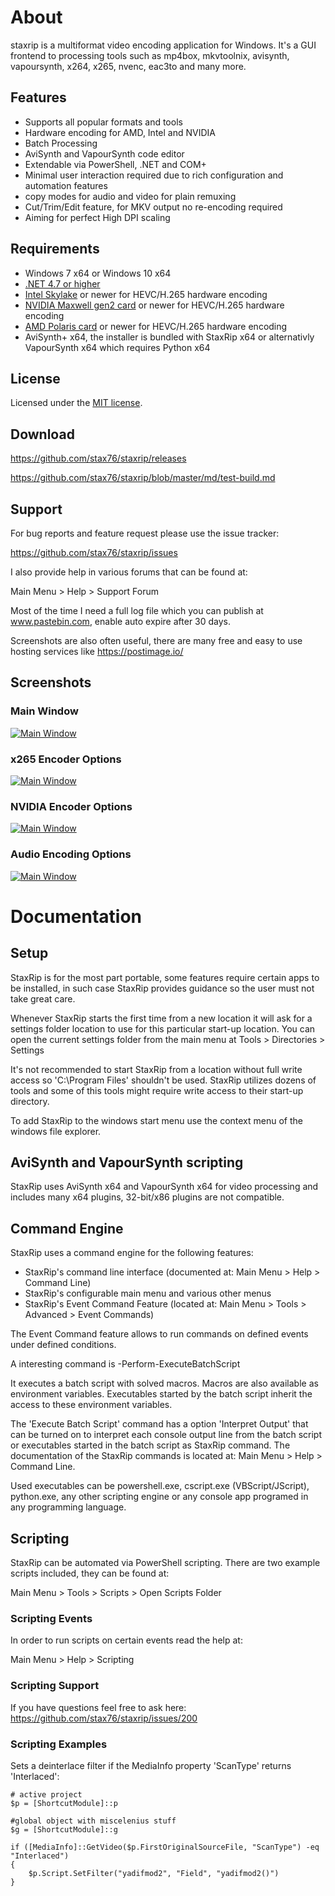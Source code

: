 # About

staxrip is a multiformat video encoding application for Windows. It's a GUI frontend to processing tools such as mp4box, mkvtoolnix, avisynth, vapoursynth, x264, x265, nvenc, eac3to and many more.

## Features

- Supports all popular formats and tools
- Hardware encoding for AMD, Intel and NVIDIA
- Batch Processing
- AviSynth and VapourSynth code editor
- Extendable via PowerShell, .NET and COM+
- Minimal user interaction required due to rich configuration and automation features
- copy modes for audio and video for plain remuxing
- Cut/Trim/Edit feature, for MKV output no re-encoding required
- Aiming for perfect High DPI scaling 

## Requirements

- Windows 7 x64 or Windows 10 x64
- [.NET 4.7 or higher](https://www.microsoft.com/en-us/download/details.aspx?id=49981)
- [Intel Skylake](https://en.wikipedia.org/wiki/Skylake_%28microarchitecture%29) or newer for HEVC/H.265 hardware encoding
- [NVIDIA Maxwell gen2 card](https://en.wikipedia.org/wiki/Maxwell_%28microarchitecture%29#Second_generation_Maxwell_.28GM20x.29) or newer for HEVC/H.265 hardware encoding
- [AMD Polaris card](http://www.amd.com/en-gb/innovations/software-technologies/radeon-polaris) or newer for HEVC/H.265 hardware encoding
- AviSynth+ x64, the installer is bundled with StaxRip x64 or alternativly VapourSynth x64 which requires Python x64

## License

Licensed under the [MIT license](LICENSE.TXT).

## Download

https://github.com/stax76/staxrip/releases

https://github.com/stax76/staxrip/blob/master/md/test-build.md

## Support

For bug reports and feature request please use the issue tracker:

https://github.com/stax76/staxrip/issues

I also provide help in various forums that can be found at:

Main Menu > Help > Support Forum

Most of the time I need a full log file which you can publish at www.pastebin.com, enable auto expire after 30 days.

Screenshots are also often useful, there are many free and easy to use hosting services like https://postimage.io/

## Screenshots

### Main Window

[![Main Window](Screenshots/1.png)](https://github.com/stax76/staxrip/blob/master/Screenshots/1.png)

### x265 Encoder Options

[![Main Window](Screenshots/2.png)](https://github.com/stax76/staxrip/blob/master/Screenshots/2.png)

### NVIDIA Encoder Options

[![Main Window](Screenshots/3.png)](https://github.com/stax76/staxrip/blob/master/Screenshots/3.png)

### Audio Encoding Options

[![Main Window](Screenshots/4.png)](https://github.com/stax76/staxrip/blob/master/Screenshots/4.png)

# Documentation

## Setup

StaxRip is for the most part portable, some features require certain apps to be installed, in such case StaxRip provides guidance so the user must not take great care.

Whenever StaxRip starts the first time from a new location it will ask for a settings folder location to use for this particular start-up location. You can open the current settings folder from the main menu at Tools > Directories > Settings

It's not recommended to start StaxRip from a location without full write access so 'C:\Program Files' shouldn't be used. StaxRip utilizes dozens of tools and some of this tools might require write access to their start-up directory.

To add StaxRip to the windows start menu use the context menu of the windows file explorer.

## AviSynth and VapourSynth scripting

StaxRip uses AviSynth x64 and VapourSynth x64 for video processing and includes many x64 plugins, 32-bit/x86 plugins are not compatible.

## Command Engine

StaxRip uses a command engine for the following features:

- StaxRip's command line interface (documented at: Main Menu > Help > Command Line)
- StaxRip's configurable main menu and various other menus
- StaxRip's Event Command Feature (located at: Main Menu > Tools > Advanced > Event Commands)

The Event Command feature allows to run commands on defined events under defined conditions.

A interesting command is -Perform-ExecuteBatchScript

It executes a batch script with solved macros. Macros are also available as environment variables. Executables started by the batch script inherit the access to these environment variables.

The 'Execute Batch Script' command has a option 'Interpret Output' that can be turned on to interpret each console output line from the batch script or executables started in the batch script as StaxRip command. The documentation of the StaxRip commands is located at: Main Menu > Help > Command Line.

Used executables can be powershell.exe, cscript.exe (VBScript/JScript), python.exe, any other scripting engine or any console app programed in any programming language.

## Scripting

StaxRip can be automated via PowerShell scripting. There are two example scripts included, they can be found at:

Main Menu > Tools > Scripts > Open Scripts Folder

### Scripting Events

In order to run scripts on certain events read the help at:

Main Menu > Help > Scripting

### Scripting Support

If you have questions feel free to ask here: https://github.com/stax76/staxrip/issues/200

### Scripting Examples

Sets a deinterlace filter if the MediaInfo property 'ScanType' returns 'Interlaced':

```
# active project
$p = [ShortcutModule]::p

#global object with miscelenius stuff
$g = [ShortcutModule]::g

if ([MediaInfo]::GetVideo($p.FirstOriginalSourceFile, "ScanType") -eq "Interlaced")
{
    $p.Script.SetFilter("yadifmod2", "Field", "yadifmod2()")
}
```